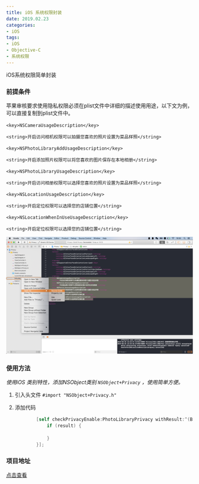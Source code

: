 ```yaml
---
title: iOS 系统权限封装
date: 2019.02.23
categories: 
- iOS
tags:
- iOS
- Objective-C
- 系统权限
---
```


iOS系统权限简单封装

### 前提条件

苹果审核要求使用隐私权限必须在plist文件中详细的描述使用用途，以下文为例，可以直接复制到plist文件中。

`<key>NSCameraUsageDescription</key>`

`<string>开启访问相机权限可以拍摄您喜欢的照片设置为菜品样照</string>`

`<key>NSPhotoLibraryAddUsageDescription</key>`

`<string>开启添加照片权限可以将您喜欢的图片保存在本地相册</string>`

`<key>NSPhotoLibraryUsageDescription</key>`

`<string>开启访问相册权限可以选择您喜欢的照片设置为菜品样照</string>`

`<key>NSLocationUsageDescription</key>`

`<string>开启定位权限可以选择您的店铺位置</string>`

`<key>NSLocationWhenInUseUsageDescription</key>`

`<string>开启定位权限可以选择您的店铺位置</string>`

![image-20190223165039223](https://github.com/dusmit/Privacy/blob/master/image-20190223165039223.png)

### 使用方法

*使用iOS 类别特性，添加NSObject类别 `NSObject+Privacy` ，使用简单方便。*

1. 引入头文件 `#import "NSObject+Privacy.h"`

2. 添加代码

   ```objective-c
           [self checkPrivacyEnable:PhotoLibraryPrivacy withResult:^(BOOL result) {
               if (result) {
   
               }
           }];
   ```

### 项目地址

[点击查看](https://github.com/dusmit/Privacy)















